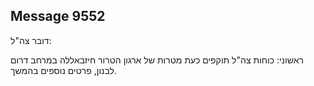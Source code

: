 ## Message 9552

דובר צה"ל:

ראשוני: כוחות צה"ל תוקפים כעת מטרות של ארגון הטרור חיזבאללה במרחב דרום לבנון, פרטים נוספים בהמשך.

